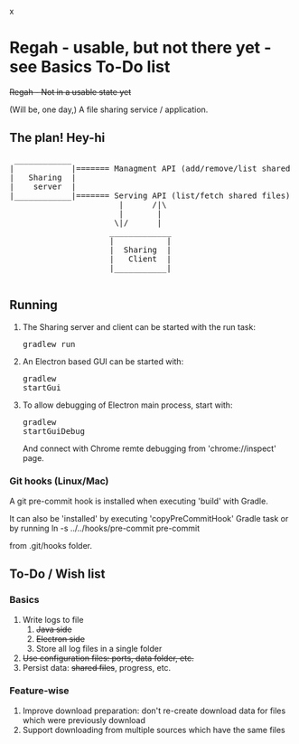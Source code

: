 x
#  Regah - usable, but not there yet - see Basics To-Do list

~~Regah - Not in a usable state yet~~

(Will be, one day,) A file sharing service / application.


## The plan! Hey-hi
<pre>
 ____________
|            |======= Managment API (add/remove/list shared files)
|   Sharing  |
|    server  |                                                
|____________|======= Serving API (list/fetch shared files)
                       |      /|\                
                       |       |
                      \|/      |
                     _____________
                     |           |
                     |  Sharing  |
                     |   Client  |
                     |___________|
 
</pre>

## Running
1. The Sharing server and client can be started with the run task: <pre>gradlew run</pre>
1. An Electron based GUI can be started with: <pre>gradlew startGui</pre>
1. To allow debugging of Electron main process, start with:<pre>gradlew startGuiDebug</pre> And connect with Chrome remte debugging from 'chrome://inspect' page.

### Git hooks (Linux/Mac)

A git pre-commit hook is installed when executing 'build' with Gradle.

 It can also be 'installed' by executing 'copyPreCommitHook' Gradle task
 or by running
  ln -s ../../hooks/pre-commit pre-commit

from .git/hooks folder.

## To-Do / Wish list
### Basics
1. Write logs to file
   1. ~~Java side~~
   1. ~~Electron side~~
   1. Store all log files in a single folder
1. ~~Use configuration files: ports, data folder, etc.~~
1. Persist data: ~~shared files~~, progress, etc.

### Feature-wise
1. Improve download preparation: don't re-create download data for files which were previously download
1. Support downloading from multiple sources which have the same files
